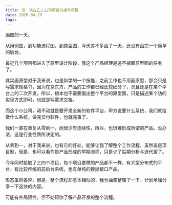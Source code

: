 ```yaml
---
title: 谈一谈在乙方公司项目的操作流程
date: 2020-04-29
tags: 
---
```


画图的一天。

从用例图，到功能流程图，到原型图，今天差不多画了一天，还没有画完一个简单的后台。

最近几个项目都进入了原型设计阶段，我这个产品经理是逃不掉画原型图的任务了。

其实画原型对于我来说，也是新学的一个技能，之前工作也不用画原型，那会只是写需求规格书，因为在京东方，产品的工作都已经比较细分了，况且还是在某个平台上的二次开发，所以，根本也不需要画出整个平台的原型图，只是描述某个功的实现方式即可，也就是写需求文档。

而这个小公司，动不动就是要开发全新的软件平台，甲方说要什么系统，我们就给做什么系统，做完交付软件，也就完事了。

我们一直在重复从零到一，而很少有连续性，所以，也很难形成所谓的产品。没办法，这是行业性质所决定的。

从零到一，对于我来说，也有它的好处，能够让我了解整个工作流程，虽然说是项目制，但是，也可以看作是产品形成的早期流程，只是少了后期分析与迭代罢了。

今年同时接触了三四个项目，每个项目要做的产品都不一样，有大型分布式的平台，有比较传统的前后台系统，也有单纯的数据接口产品。

形态虽然各异，但是，整个流程却基本相似的，我也抽空整理了一下，计划单独分享一下这块的内容。



可能有些局限性，但不妨碍你了解产品开发的整个流程。